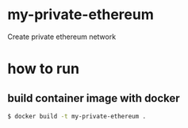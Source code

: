 # my-private-ethereum
Create private ethereum network

# how to run

## build container image with docker

```bash
$ docker build -t my-private-ethereum .
```

